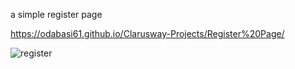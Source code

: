 a simple register page

https://odabasi61.github.io/Clarusway-Projects/Register%20Page/

![register](https://user-images.githubusercontent.com/114237174/206858492-99f8bb46-d4d2-400c-ba82-c49cf1ea57c8.png)
